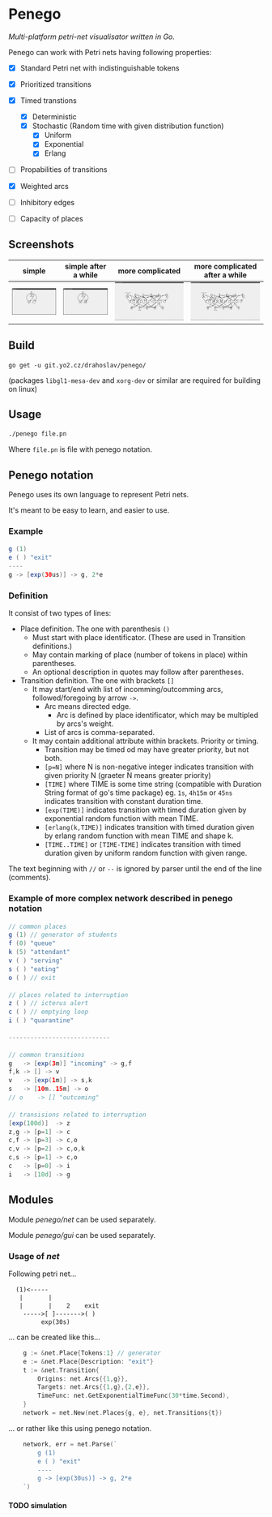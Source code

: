 # Penego
*Multi-platform petri-net visualisator written in Go.*


Penego can work with Petri nets having following properties:
- [x] Standard Petri net with indistinguishable tokens
- [x] Prioritized transitions
- [x] Timed transtions
    - [x] Deterministic
    - [x] Stochastic (Random time with given distribution function)
      - [x] Uniform
      - [x] Exponential
      - [x] Erlang
- [ ] Propabilities of transitions
- [x] Weighted arcs
- [ ] Inhibitory edges
- [ ] Capacity of places


## Screenshots

| simple                      | simple after a while         | more complicated           | more complicated after a while |
|-----------------------------|------------------------------|----------------------------|--------------------------------|
| ![gui](examples/simple.png) | ![gui](examples/simple2.png) | ![gui](examples/mensa.png) | ![gui](examples/mensa2.png)    |


## Build
```
go get -u git.yo2.cz/drahoslav/penego/
```
(packages `libgl1-mesa-dev` and `xorg-dev` or similar are required for building on linux)

## Usage
```bash
./penego file.pn
```
Where `file.pn` is file with penego notation.


## Penego notation
Penego uses its own language to represent Petri nets.

It's meant to be easy to learn, and easier to use.
### Example

```java
g (1)
e ( ) "exit"
----
g -> [exp(30us)] -> g, 2*e
```
### Definition
It consist of two types of lines:
- Place definition. The one with parenthesis `()`
    - Must start with place identificator. (These are used in Transition definitions.)
    - May contain marking of place (number of tokens in place) within parentheses.
    - An optional description in quotes may follow after parentheses.
- Transition definition. The one with brackets `[]`
    - It may start/end with list of incomming/outcomming arcs, followed/foregoing by arrow `->`.
        - Arc means directed edge.
            - Arc is defined by place identificator, which may be multipled by arcs's weight.
        - List of arcs is comma-separated.
    - It may contain additional attribute within brackets. Priority or timing.
        - Transition may be timed od may have greater priority, but not both.
        - `[p=N]` where N is non-negative integer indicates transition with given priority N (graeter N means greater priority)
        - `[TIME]` where TIME is some time string (compatible with Duration String format of go's time package) eg. `1s`, `4h15m` or `45ns` indicates transition with constant duration time.
        - `[exp(TIME)]` indicates transition with timed duration given by exponential random function with mean TIME.
         - `[erlang(k,TIME)]` indicates transition with timed duration given by erlang random function with mean TIME and shape k.
        - `[TIME..TIME]` or `[TIME-TIME]` indicates transition with timed duration given by uniform random function with given range.


The text beginning with `//` or `--` is ignored by parser until the end of the line (comments).


### Example of more complex network described in penego notation

```java
// common places
g (1) // generator of students
f (0) "queue"
k (5) "attendant"
v ( ) "serving"
s ( ) "eating"
o ( ) // exit

// places related to interruption
z ( ) // icterus alert
c ( ) // emptying loop
i ( ) "quarantine"

----------------------------

// common transitions
g	-> [exp(3m)] "incoming" -> g,f
f,k	-> [] -> v
v	-> [exp(1m)] -> s,k
s 	-> [10m..15m] -> o
// o	-> [] "outcoming"

// transisions related to interruption
[exp(100d)]  -> z
z,g	-> [p=1] -> c
c,f	-> [p=3] -> c,o
c,v	-> [p=2] -> c,o,k
c,s	-> [p=1] -> c,o
c	-> [p=0] -> i
i	-> [10d] -> g
```

## Modules
Module *penego/net* can be used separately.

Module *penego/gui* can be used separately.

### Usage of *net*
Following petri net…

```
  (1)<-----
   |       |
   |       |    2    exit
    ----->[ ]------->( )
         exp(30s)
```

… can be created like this…

```go
	g := &net.Place{Tokens:1} // generator
	e := &net.Place{Description: "exit"}
	t := &net.Transition{
		Origins: net.Arcs{{1,g}},
		Targets: net.Arcs{{1,g},{2,e}},
		TimeFunc: net.GetExponentialTimeFunc(30*time.Second),
	}
	network = net.New(net.Places{g, e}, net.Transitions{t})
```

… or rather like this using penego notation.

```go
	network, err = net.Parse(`
		g (1)
		e ( ) "exit"
		----
		g -> [exp(30us)] -> g, 2*e
	`)
```

#### TODO simulation

